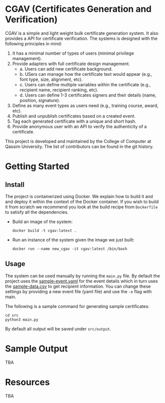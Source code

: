 # CGAV (Certificates Generation and Verification)

CGAV is a simple and light weight bulk certificate generation system.
It also provides a API for certificate verification. The systems is
designed with the following principles in mind: 

1. It has a minimal number of types of users (minimal privilege
    management).
2. Provide adapters with full certificate design management.
    - a. Users can add new certificate background. 
    - b. USers can manage how the certificate text would appear (e.g.,
        font type, size, alignment, etc).
    - c. Users can define multiple variables within the certificate
        (e.g., recipient name, recipient ranking, etc).
    - d. Users can define 1-3 certificates signers and their details
        (name, position, signature).
3. Define as many event types as users need (e.g., training course,
    award, etc).
4. Publish and unpublish certificates based on a created event.
5. Tag each generated certificate with a unique and short hash. 
5. Provide anonymous user with an API to verify the authenticity of
    a certificate. 


This project is developed and maintained by the College of Computer
at Qassim University. The list of contributors can be found in the
git history. 

# Getting Started

## Install

The project is containerized using Docker. We explain how to build
it and and deploy it within the context of the Docker container. If
you wish to build it from scratch we recommend you look at the build
recipe from `Dockerfile` to satisfy all the dependencies. 

- Build an image of the system: 
    ```shell
    docker build -t cgav:latest .
    ```
- Run an instance of the system given the image we just built:
    ```shell
    docker run --name new_cgav -it cgav:latest /bin/bash
    ```

## Usage

The system can be used manually by running the `main.py` file. 
By default the project uses the
[sample-event.yaml](src/events/sample-event.yaml) for the event details
which in turn uses the [sample-data.csv](src/data/sample-data.csv) to
get recipient information. You can change these settings by providing
a new event file (yaml file) and use the `-e` flag with main. 

The following is a sample command for generating sample certificates: 
```shell
cd src
python3 main.py
```

By default all output will be saved under `src/output`.

# Sample Output

TBA

# Resources

TBA



